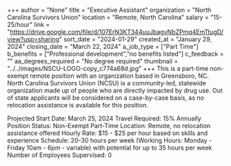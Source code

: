 +++
author = "None"
title = "Executive Assistant"
organization = "North Carolina Survivors Union"
location = "Remote, North Carolina"
salary = "15-25/hour"
link = "https://drive.google.com/file/d/107ErN3KT344uuJbagvNbZPmq4EmTtugD/view?usp=sharing"
sort_date = "2024-01-29"
created_at = "January 29, 2024"
closing_date = "March 22, 2024"
a_job_type = ["Part Time"]
b_benefits = ["Professional development","no benefits listed"]
c_feedback = ""
aa_degrees_required = "No degree required"
thumbnail = "../../images/NSCU-LOGO-copy_c774a68d.jpg"
+++
This is a part-time non-exempt remote position with an organization based in Greensboro, NC. North Carolina Survivors Union (NCSU) is a community-led, statewide organization made up of people who are directly impacted by drug use. Out of state applicants will be considered on a case-by-case basis, as no relocation assistance is available for this position.

Projected Start Date: March 25, 2024 
Travel Required: 15% Annually 
Position Status: Non-Exempt Part-Time 
Location: Remote, no relocation assistance offered
Hourly Rate: $15 - $25 per hour based on skills and experience 
Schedule: 20-30 hours per week (Working Hours: Monday - Friday 10am - 6pm - variable) with potential for up to 35 hours per week 
Number of Employees Supervised: 0